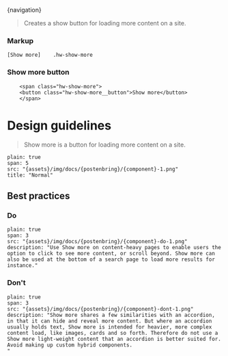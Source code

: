 
{navigation}


> Creates a show button for loading more content on a site.

### Markup
```code
[Show more]    .hw-show-more
```



### Show more button

```html|span-6,plain,light
    <span class="hw-show-more">
    <button class="hw-show-more__button">Show more</button>
    </span>
```








# Design guidelines

> Show more is a button for loading more content on a site.


```image
plain: true
span: 5
src: "{assets}/img/docs/{postenbring}/{component}-1.png"
title: "Normal"
```






## Best practices

### Do

```image
plain: true
span: 3
src: "{assets}/img/docs/{postenbring}/{component}-do-1.png"
description: "Use Show more on content-heavy pages to enable users the option to click to see more content, or scroll beyond. Show more can also be used at the bottom of a search page to load more results for instance."
```

### Don't
  
```image
plain: true
span: 3
src: "{assets}/img/docs/{postenbring}/{component}-dont-1.png"
description: "Show more shares a few similarities with an accordion, in that it can hide and reveal more content. But where an accordion usually holds text, Show more is intended for heavier, more complex content load, like images, cards and so forth. Therefore do not use a Show more light-weight content that an accordion is better suited for. Avoid making up custom hybrid components.
"
```